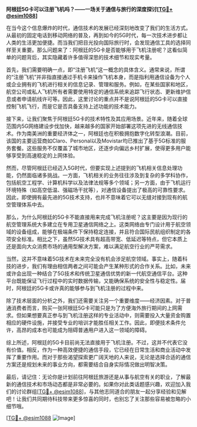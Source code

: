 **阿根廷5G卡可以注册飞机吗？——一场关于通信与旅行的深度探讨[[TG💪+ @esim1088](https://t.me/s/esim1088)]**

在当今这个信息爆炸的时代，通信技术的发展已经深刻地改变了我们的生活方式。从最初的固定电话到移动网络的普及，再到如今的5G时代，每一次技术进步都让人类的生活更加便捷。而当我们把目光投向国际旅行时，会发现通信工具的选择同样至关重要。那么问题来了：阿根廷的5G卡是否能够用于飞机注册呢？这看似简单的问题背后，其实隐藏着许多值得深思的技术细节和现实考量。

首先，我们需要明确一点，即“注册飞机”这一概念的具体含义。通常来说，所谓的“注册飞机”并非指直接通过手机卡来操作飞机本身，而是指利用通信设备为个人或企业拥有的飞机进行相关的信息记录、管理和服务。例如，在某些国家和地区，航空公司或私人飞机所有者需要使用特定的通信系统来追踪飞行状态、更新维护信息或者申请航线许可等。因此，这里讨论的重点并不是说阿根廷的5G卡可以直接控制飞机飞行，而是它是否具备支持上述功能的技术能力。

接下来，让我们聚焦于阿根廷5G卡的技术特性及其应用场景。近年来，随着全球范围内5G网络建设步伐加快，越来越多的国家开始部署这项先进的无线通信技术。作为南美洲的重要经济体之一，阿根廷也在积极拥抱数字化转型浪潮。目前，该国的主要运营商如Claro、Personal以及Movistar均已推出了基于5G标准的服务套餐。这些服务不仅覆盖了城市地区，还逐步向偏远乡村扩展，使得更多用户能够享受到高速稳定的上网体验。

然而，尽管阿根廷已经迈入5G时代，但要实现上述提到的飞机相关信息处理功能，仍然面临诸多挑战。一方面，飞机相关的业务往往涉及到复杂的多学科协作，包括航空工程学、计算机科学以及法律法规等多个领域；另一方面，由于飞机运行环境特殊（如高空低温、强磁场干扰等），对通信设备提出了极高的可靠性要求。因此，即使拥有最先进的5G技术支持，也并不意味着它可以无缝对接到现有的航空管理体系中去。

那么，为什么阿根廷的5G卡不能直接用来完成飞机注册呢？这主要是因为现行的航空管理系统大多建立在专用卫星通信网络之上。这类网络由专门设计用于航空领域的设备组成，能够在极端条件下保持稳定连接，并且符合国际民航组织制定的各项安全标准。相比之下，虽然5G技术具有超高带宽、低延迟等特点，但它本质上还是面向大众消费市场的通用型解决方案，难以满足航空行业的严苛需求。

当然，这并不意味着5G技术在未来完全没有机会涉足航空领域。事实上，随着科技的进步，我们有理由相信两者之间可能会产生某种形式的合作关系。比如，未来或许会出现一种结合了5G技术和传统卫星通信优势的新一代航空通信平台。这种平台既能保证飞行过程中的实时数据传输，又能确保系统的安全性与稳定性。届时，阿根廷的5G卡或许真的能够参与到飞机注册的过程中来。

除了技术层面的分析之外，我们还需要关注另一个重要维度——经济因素。对于普通消费者而言，购买一张阿根廷5G卡可能只是为了方便海外旅行期间的上网需求。但如果想要真正参与到飞机注册这样的专业活动中，则需要投入大量资金购置相应的硬件设施，并接受专业的培训才能胜任相关工作。因此，即便技术条件允许，高昂的成本也可能成为阻碍普通用户进入这一领域的障碍。

综上所述，阿根廷的5G卡目前尚无法直接用于飞机注册。不过，这并不代表它没有价值。相反，作为一种高效便捷的通信手段，它已经在日常生活和商业活动中发挥了重要作用。而对于那些渴望探索更广阔天地的人来说，无论是选择合适的通信方案还是规划未来的事业方向，都需要结合自身实际情况做出明智决策。

最后，请记住：无论你是计划前往阿根廷旅游还是从事与航空有关的职业，了解最新的通信技术和市场动态都是非常必要的。如果你对此类话题感兴趣，欢迎加入我们的讨论群组[[TG💪+ @esim1088](https://t.me/s/esim1088)]，与其他志同道合的朋友一起分享经验和见解吧！让我们共同期待科技带来更多惊喜的同时，也别忘了关注那些容易被忽略的小细节哦。

[[TG💪+ @esim1088](https://t.me/s/esim1088) ![Image](https://i.postimg.cc/4NQfJmqS/Snipaste-2025-05-13-00-14-12.png)]